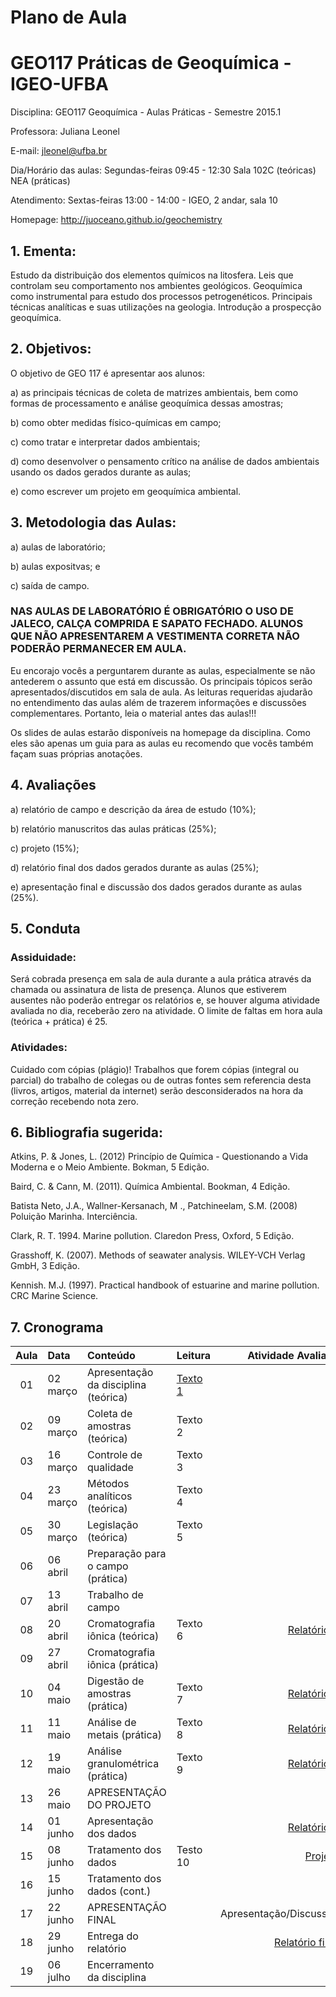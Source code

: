 <!--pandoc -V geometry:margin=1in --from markdown_github README.md -o README.pdf 
--latex-engine=xelatex -V geometry:margin=1in --smart --normalize --standalone --webtex -->


# Plano de Aula #
# GEO117 Práticas de Geoquímica - IGEO-UFBA #

Disciplina: GEO117 Geoquímica - Aulas Práticas - Semestre 2015.1

Professora: Juliana Leonel 

E-mail: jleonel@ufba.br

Dia/Horário das aulas: Segundas-feiras 09:45 - 12:30 Sala 102C (teóricas) NEA (práticas)

Atendimento: Sextas-feiras 13:00 - 14:00 - IGEO, 2 andar, sala 10

Homepage: http://juoceano.github.io/geochemistry

## 1. Ementa:
Estudo da distribuição dos elementos químicos na litosfera. Leis que controlam seu comportamento nos ambientes geológicos. Geoquímica como instrumental para estudo dos processos petrogenéticos. Principais técnicas analíticas e suas utilizações na geologia. Introdução a prospecção geoquímica.

## 2. Objetivos:

O objetivo de GEO 117 é apresentar aos alunos:

a) as principais técnicas de coleta de matrizes ambientais, bem como formas de processamento e análise geoquímica dessas amostras;

b) como obter medidas físico-químicas em campo;

c) como tratar e interpretar dados ambientais;

d) como desenvolver o pensamento crítico na análise de dados ambientais usando os dados gerados durante as aulas;

e) como escrever um projeto em geoquímica ambiental. 

## 3. Metodologia das Aulas: 

a) aulas de laboratório;

b) aulas expositvas; e

c) saída de campo.

### NAS AULAS DE LABORATÓRIO É OBRIGATÓRIO O USO DE JALECO, CALÇA COMPRIDA E SAPATO FECHADO. ALUNOS QUE NÃO APRESENTAREM A VESTIMENTA CORRETA NÃO PODERÃO PERMANECER EM AULA.

Eu encorajo vocês a perguntarem durante as aulas, especialmente se não antederem o assunto que está em discussão. Os principais tópicos serão apresentados/discutidos em sala de aula. As leituras requeridas ajudarão no entendimento das aulas além de trazerem informações e discussões complementares. Portanto, leia o material antes das aulas!!!

Os slides de aulas estarão disponíveis na homepage da disciplina. Como eles são apenas um guia para as aulas eu recomendo que vocês também façam suas próprias anotações. 


## 4. Avaliações

a) relatório de campo e descrição da área de estudo (10%);

b) relatório manuscritos das aulas práticas (25%);

c) projeto (15%);

d) relatório final dos dados gerados durante as aulas (25%);

e) apresentação final e discussão dos dados gerados durante as aulas (25%).

## 5. Conduta

### Assiduidade: 

Será cobrada presença em sala de aula durante a aula prática através da chamada ou assinatura de lista de presença. Alunos que estiverem ausentes não poderão entregar os relatórios e, se houver alguma atividade avaliada no dia, receberão zero na atividade. O limite de faltas em hora aula (teórica + prática) é 25.

### Atividades: 

Cuidado com cópias (plágio)! Trabalhos que forem cópias (integral ou parcial) do trabalho de colegas ou de outras fontes sem referencia desta (livros, artigos, material da internet) serão desconsiderados na hora da correção recebendo nota zero.

## 6. Bibliografia sugerida:

Atkins, P. & Jones, L. (2012) Princípio de Química - Questionando a Vida Moderna e o Meio Ambiente. Bokman, 5 Edição.

Baird, C. & Cann, M. (2011). Química Ambiental. Bookman, 4 Edição.

Batista Neto, J.A., Wallner-Kersanach, M ., Patchineelam, S.M. (2008) Poluição Marinha. Interciência.

Clark, R. T. 1994. Marine pollution. Claredon Press, Oxford, 5 Edição.

Grasshoff, K. (2007). Methods of seawater analysis. WILEY-VCH Verlag GmbH, 3 Edição.

Kennish. M.J. (1997). Practical handbook of estuarine and marine pollution. CRC Marine Science.

## 7. Cronograma

| Aula | Data    | Conteúdo                             |Leitura | Atividade Avaliada   |
|:----:|:--------|:-------------------------------------|:-------|---------------------:|
| 01   | 02 março| Apresentação da disciplina (teórica) |[Texto 1](https://github.com/juoceano/geochemistry/raw/master/README.pdf) |                      |
| 02   | 09 março| Coleta de amostras (teórica)         |Texto 2 |                      |
| 03   | 16 março| Controle de qualidade                |Texto 3 |                      |
| 04   | 23 março| Métodos analíticos (teórica)         |Texto 4 |                      |
| 05   | 30 março| Legislação (teórica)                 |Texto 5 |                      |
| 06   | 06 abril| Preparação para o campo (prática)    |        |                      |
| 07   | 13 abril| Trabalho de campo                    |        |                      |
| 08   | 20 abril| Cromatografia iônica (teórica)       |Texto 6 |[Relatório 1](https://github.com/juoceano/geochemistry/raw/master/evaluations/Relatorio1.pdf)        |
| 09   | 27 abril| Cromatografia iônica (prática)       |        |                      |
| 10   | 04 maio | Digestão de amostras (prática)       |Texto 7 |[Relatório 2](https://github.com/juoceano/geochemistry/raw/master/evaluations/Relatorios2_5.pdf)     |
| 11   | 11 maio | Análise de metais (prática)          |Texto 8 |[Relatório 3](https://github.com/juoceano/geochemistry/raw/master/evaluations/Relatorios2_5.pdf)     |
| 12   | 19 maio | Análise granulométrica (prática)     |Texto 9 |[Relatório 4](https://github.com/juoceano/geochemistry/raw/master/evaluations/Relatorios2_5.pdf)     |
| 13   | 26 maio | APRESENTAÇÃO DO PROJETO              |        |                      |
| 14   | 01 junho| Apresentação dos dados               |        |[Relatório 5](https://github.com/juoceano/geochemistry/raw/master/evaluations/Relatorios2_5.pdf)     |
| 15   | 08 junho| Tratamento dos dados                 |Testo 10|[Projeto](https://github.com/juoceano/geochemistry/raw/master/evaluations/Projeto.pdf)           |
| 16   | 15 junho| Tratamento dos dados (cont.)         |        |                      |
| 17   | 22 junho| APRESENTAÇÃO FINAL                   |        |Apresentação/Discussão                      |
| 18   | 29 junho| Entrega do relatório                 |        |[Relatório final](https://github.com/juoceano/geochemistry/raw/master/evaluations/RelatorioFinal.pdf)|
| 19   | 06 julho| Encerramento da disciplina           |        |                      |

<!--Leitura 1= cronograma
Leitura 2= coleta e apresentação de amostras
Leitura 3= controle de qualidade
Leitura 4= métodos analíticos 
Leitura 5= legislação
Leitura 6= cromatografia iônica
Leitura 7= digestão de amostras
Leitura 8= análise de metais
Leitura 9= granulometria
Leitura 10= cromatrografia gasosa
Leitura 11=
Leitura 12=
Leitura 13=


Relatório 1= campo + descrição área de estudo
Relatório 2= material particulado em suspensão
Relatório 3= cromatografia iônica (prática)
Relatório 4= digestão de amostras (água e material em suspensão)
Relatório 5= análise de metais
Relatório 6= granulometria
Relatório 7= cromatrografia gasosa-->


